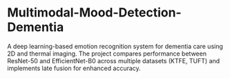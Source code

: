 # Multimodal-Mood-Detection-Dementia
A deep learning-based emotion recognition system for dementia care using 2D and thermal imaging. The project compares performance between ResNet-50 and EfficientNet-B0 across multiple datasets (KTFE, TUFT) and implements late fusion for enhanced accuracy.
